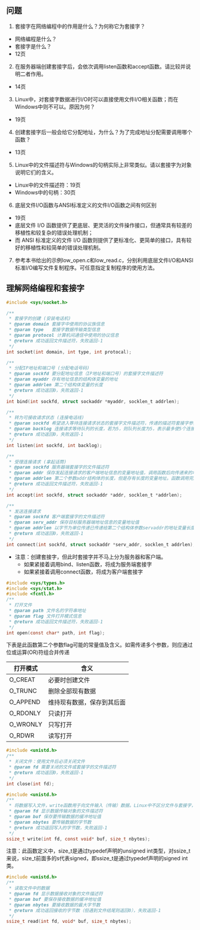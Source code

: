 ## 问题

1. 套接字在网络编程中的作用是什么？为何称它为套接字？
  * 网络编程是什么？
  * 套接字是什么？
  * 12页
2. 在服务器端创建套接字后，会依次调用listen函数和accept函数。请比较并说明二者作用。
  * 14页
3. Linux中，对套接字数据进行I/O时可以直接使用文件I/O相关函数；而在Windows中则不可以。原因为何？
  * 19页
4. 创建套接字后一般会给它分配地址，为什么？为了完成地址分配需要调用哪个函数？
  * 13页
5. Linux中的文件描述符与Windows的句柄实际上非常类似。请以套接字为对象说明它们的含义。
  * Linux中的文件描述符：19页
  * Windows中的句柄：30页
6. 底层文件I/O函数与ANSI标准定义的文件I/O函数之间有何区别
  * 19页
  * 底层文件 I/O 函数提供了更底层、更灵活的文件操作接口，但通常具有较差的移植性和较复杂的错误处理机制；
  * 而 ANSI 标准定义的文件 I/O 函数则提供了更标准化、更简单的接口，具有较好的移植性和较简单的错误处理机制。
7. 参考本书给出的示例low_open.c和low_read.c，分别利用底层文件I/O和ANSI标准I/O编写文件复制程序。可任意指定复制程序的使用方法。

## 理解网络编程和套接字

```c
#include <sys/socket.h>

/**
 * 套接字的创建 (安装电话机)
 * @param domain 套接字中使用的协议族信息
 * @param type   套接字数据传输类型信息
 * @param protocol 计算机间通信中使用的协议信息
 * @return 成功返回文件描述符，失败返回-1
 */
int socket(int domain, int type, int protocal);

/**
 * 分配IP地址和端口号 (分配电话号码)
 * @param sockfd 要分配地址信息（IP地址和端口号）的套接字文件描述符
 * @param myaddr 存有地址信息的结构体变量的地址
 * @param addrlen 第二个结构体变量的长度
 * @return 成功返回0，失败返回-1
 */
int bind(int sockfd, struct sockaddr *myaddr, socklen_t addrlen);

/**
 * 转为可接收请求状态 (连接电话线)
 * @param sockfd 希望进入等待连接请求状态的套接字文件描述符，传递的描述符套接字参数成为服务器端套接字（监听套接字）
 * @param backlog 连接请求等待队列的长度，若为5，则队列长度为5，表示最多使5个连接请求进入队列
 * @return 成功返回0，失败返回-1
 */
int listen(int sockfd, int backlog);

/**
 * 受理连接请求 (拿起话筒)
 * @param sockfd 服务器端套接字的文件描述符
 * @param addr 保存发起连接请求的客户端地址信息的变量地址值，调用函数后向传递来的地址变量参数填充客户端地址信息
 * @param addrlen 第二个参数addr结构体的长度，但是存有长度的变量地址。函数调用完成后，该变量即被填入客户端地址长度
 * @return 成功返回文件描述符，失败返回-1
 */
int accept(int sockfd, struct sockaddr *addr, socklen_t *addrlen);

/**
 * 发送连接请求
 * @param sockfd 客户端套接字的文件描述符
 * @param serv_addr 保存目标服务器端地址信息的变量地址值
 * @param addrlen 以字节为单位传递已传递给第二个结构体参数servaddr的地址变量长度
 * @return 成功返回0，失败返回-1
 */
int connect(int sockfd, struct sockaddr *serv_addr, socklen_t addrlen);
```

* 注意：创建套接字，但此时套接字并不马上分为服务器和客户端。
  * 如果紧接着调用bind、listen函数，将成为服务端套接字
  * 如果紧接着调用connect函数，将成为客户端套接字

```c
#include <sys/types.h>
#include <sys/stat.h>
#include <fcntl.h>
/**
 * 打开文件
 * @param path 文件名的字符串地址
 * @param flag 文件打开模式信息
 * @return 成功返回文件描述符，失败返回-1
 */
int open(const char* path, int flag);
```

下表是此函数第二个参数flag可能的常量值及含义。如需传递多个参数，则应通过位或运算(OR)符组合并传递

| 打开模式  | 含义           |
| -------- | ------------- |
| O_CREAT  | 必要时创建文件   |
| O_TRUNC  | 删除全部现有数据 |
| O_APPEND | 维持现有数据，保存到其后面 |
| O_RDONLY | 只读打开        |
| O_WRONLY | 只写打开        |
| O_RDWR   | 读写打开        |

```c
#include <unistd.h>
/**
 * 关闭文件：使用文件后必须关闭文件
 * @param fd 需要关闭的文件或套接字的文件描述符
 * @return 成功返回0，失败返回-1
 */
int close(int fd);
```

```c
#include <unistd.h>
/**
 * 将数据写入文件，write函数用于向文件输入（传输）数据。Linux中不区分文件与套接字，因此，通过套接字向其他计算机传递数据时也会用到该函数。
 * @param fd 显示数据传输对象的文件描述符
 * @param buf 保存要传输数据的缓冲地址值
 * @param nbytes 要传输数据的字节数
 * @return 成功返回写入的字节数，失败返回-1
 */
ssize_t write(int fd, const void* buf, size_t nbytes);
```

注意：此函数定义中，size_t是通过typedef声明的unsigned int类型，对ssize_t来说，size_t前面多的s代表signed，即ssize_t是通过typedef声明的signed int类。

```c
#include <unistd.h>
/**
 * 读取文件中的数据
 * @param fd 显示数据接收对象的文件描述符
 * @param buf 要保存接收数据的缓冲地址值
 * @param nbytes 要接收数据的最大字节数
 * @return 成功返回接收的字节数（但遇到文件结尾则返回0），失败返回-1
 */
ssize_t read(int fd, void* buf, size_t nbytes);
```
